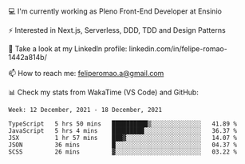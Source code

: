 💻 I'm currently working as Pleno Front-End Developer at Ensinio

⚡ Interested in Next.js, Serverless, DDD, TDD and Design Patterns

👥 Take a look at my LinkedIn profile: linkedin.com/in/felipe-romao-1442a814b/

📫 How to reach me: feliperomao.a@gmail.com

📊 Check my stats from WakaTime (VS Code) and GitHub:

<!--START_SECTION:waka-->
```text
Week: 12 December, 2021 - 18 December, 2021

TypeScript   5 hrs 50 mins   ██████████▒░░░░░░░░░░░░░░   41.89 % 
JavaScript   5 hrs 4 mins    █████████░░░░░░░░░░░░░░░░   36.37 % 
JSX          1 hr 57 mins    ███▓░░░░░░░░░░░░░░░░░░░░░   14.07 % 
JSON         36 mins         █░░░░░░░░░░░░░░░░░░░░░░░░   04.37 % 
SCSS         26 mins         ▓░░░░░░░░░░░░░░░░░░░░░░░░   03.22 % 
```
<!--END_SECTION:waka-->
